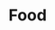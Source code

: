 # Food

<div>

<figure><img src="../../.gitbook/assets/applejuice1bo.jpg" alt=""><figcaption></figcaption></figure>

 

<figure><img src="../../.gitbook/assets/beefjerky1bo.jpg" alt=""><figcaption></figcaption></figure>

 

<figure><img src="../../.gitbook/assets/carrotjuice1bo.jpg" alt=""><figcaption></figcaption></figure>

 

<figure><img src="../../.gitbook/assets/chickenjerky1bo.jpg" alt=""><figcaption></figcaption></figure>

 

<figure><img src="../../.gitbook/assets/dietcookie1bo.jpg" alt=""><figcaption></figcaption></figure>

 

<figure><img src="../../.gitbook/assets/fishjerky1bo.jpg" alt=""><figcaption></figcaption></figure>

 

<figure><img src="../../.gitbook/assets/fortunecookie1bo.jpg" alt=""><figcaption></figcaption></figure>

 

<figure><img src="../../.gitbook/assets/goldenapplejuice1bo.jpg" alt=""><figcaption></figcaption></figure>

 

<figure><img src="../../.gitbook/assets/kelpcookie1bo.jpg" alt=""><figcaption></figcaption></figure>

 

<figure><img src="../../.gitbook/assets/magicsugar1bo.jpg" alt=""><figcaption></figcaption></figure>

 

<figure><img src="../../.gitbook/assets/melonjuice1bo.jpg" alt=""><figcaption></figcaption></figure>

 

<figure><img src="../../.gitbook/assets/monsterjerky1bo.jpg" alt=""><figcaption></figcaption></figure>

 

<figure><img src="../../.gitbook/assets/muttonjerky1bo.jpg" alt=""><figcaption></figcaption></figure>

 

<figure><img src="../../.gitbook/assets/porkjerky1bo.jpg" alt=""><figcaption></figcaption></figure>

 

<figure><img src="../../.gitbook/assets/pumpkinjuice1bo.jpg" alt=""><figcaption></figcaption></figure>

 

<figure><img src="../../.gitbook/assets/rabbitjerky1bo.jpg" alt=""><figcaption></figcaption></figure>

 

<figure><img src="../../.gitbook/assets/sweetberryjuice1bo.jpg" alt=""><figcaption></figcaption></figure>

</div>
